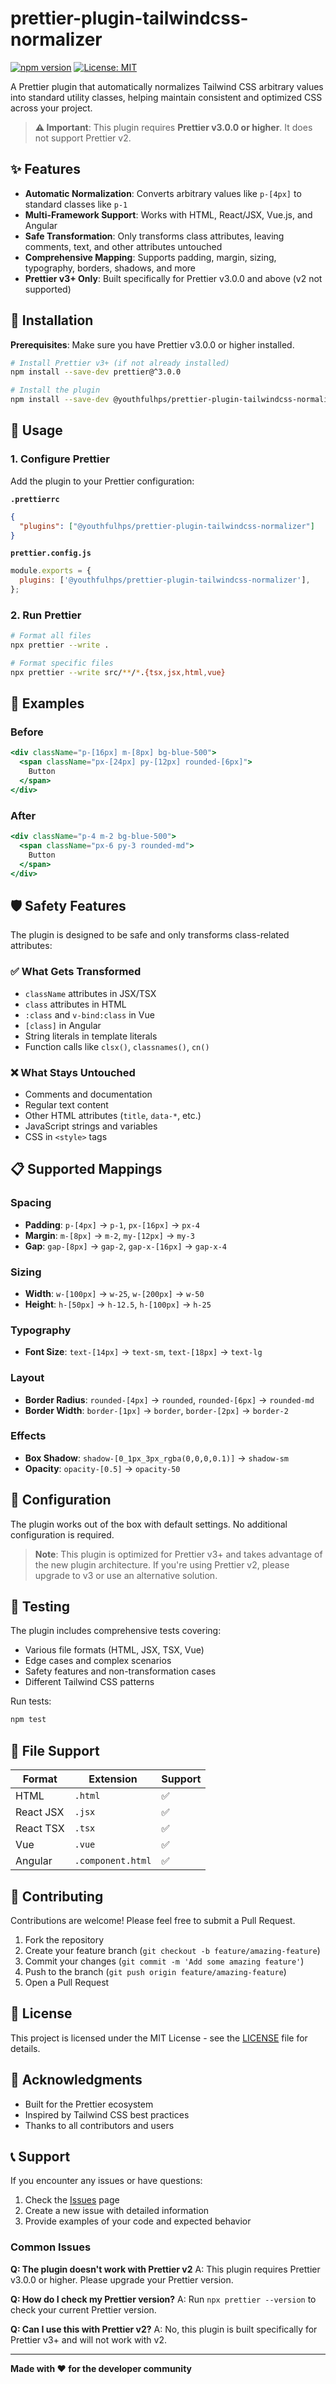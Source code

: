 # prettier-plugin-tailwindcss-normalizer

[![npm version](https://badge.fury.io/js/%40youthfulhps%2Fprettier-plugin-tailwindcss-normalizer.svg)](https://badge.fury.io/js/%40youthfulhps%2Fprettier-plugin-tailwindcss-normalizer)
[![License: MIT](https://img.shields.io/badge/License-MIT-yellow.svg)](https://opensource.org/licenses/MIT)

A Prettier plugin that automatically normalizes Tailwind CSS arbitrary values into standard utility classes, helping maintain consistent and optimized CSS across your project.

> **⚠️ Important**: This plugin requires **Prettier v3.0.0 or higher**. It does not support Prettier v2.

## ✨ Features

- **Automatic Normalization**: Converts arbitrary values like `p-[4px]` to standard classes like `p-1`
- **Multi-Framework Support**: Works with HTML, React/JSX, Vue.js, and Angular
- **Safe Transformation**: Only transforms class attributes, leaving comments, text, and other attributes untouched
- **Comprehensive Mapping**: Supports padding, margin, sizing, typography, borders, shadows, and more
- **Prettier v3+ Only**: Built specifically for Prettier v3.0.0 and above (v2 not supported)

## 🚀 Installation

**Prerequisites**: Make sure you have Prettier v3.0.0 or higher installed.

```bash
# Install Prettier v3+ (if not already installed)
npm install --save-dev prettier@^3.0.0

# Install the plugin
npm install --save-dev @youthfulhps/prettier-plugin-tailwindcss-normalizer
```

## 📖 Usage

### 1. Configure Prettier

Add the plugin to your Prettier configuration:

**`.prettierrc`**

```json
{
  "plugins": ["@youthfulhps/prettier-plugin-tailwindcss-normalizer"]
}
```

**`prettier.config.js`**

```javascript
module.exports = {
  plugins: ['@youthfulhps/prettier-plugin-tailwindcss-normalizer'],
};
```

### 2. Run Prettier

```bash
# Format all files
npx prettier --write .

# Format specific files
npx prettier --write src/**/*.{tsx,jsx,html,vue}
```

## 🎯 Examples

### Before

```jsx
<div className="p-[16px] m-[8px] bg-blue-500">
  <span className="px-[24px] py-[12px] rounded-[6px]">
    Button
  </span>
</div>
```

### After

```jsx
<div className="p-4 m-2 bg-blue-500">
  <span className="px-6 py-3 rounded-md">
    Button
  </span>
</div>
```

## 🛡️ Safety Features

The plugin is designed to be safe and only transforms class-related attributes:

### ✅ What Gets Transformed

- `className` attributes in JSX/TSX
- `class` attributes in HTML
- `:class` and `v-bind:class` in Vue
- `[class]` in Angular
- String literals in template literals
- Function calls like `clsx()`, `classnames()`, `cn()`

### ❌ What Stays Untouched

- Comments and documentation
- Regular text content
- Other HTML attributes (`title`, `data-*`, etc.)
- JavaScript strings and variables
- CSS in `<style>` tags

## 📋 Supported Mappings

### Spacing

- **Padding**: `p-[4px]` → `p-1`, `px-[16px]` → `px-4`
- **Margin**: `m-[8px]` → `m-2`, `my-[12px]` → `my-3`
- **Gap**: `gap-[8px]` → `gap-2`, `gap-x-[16px]` → `gap-x-4`

### Sizing

- **Width**: `w-[100px]` → `w-25`, `w-[200px]` → `w-50`
- **Height**: `h-[50px]` → `h-12.5`, `h-[100px]` → `h-25`

### Typography

- **Font Size**: `text-[14px]` → `text-sm`, `text-[18px]` → `text-lg`

### Layout

- **Border Radius**: `rounded-[4px]` → `rounded`, `rounded-[6px]` → `rounded-md`
- **Border Width**: `border-[1px]` → `border`, `border-[2px]` → `border-2`

### Effects

- **Box Shadow**: `shadow-[0_1px_3px_rgba(0,0,0,0.1)]` → `shadow-sm`
- **Opacity**: `opacity-[0.5]` → `opacity-50`

## 🔧 Configuration

The plugin works out of the box with default settings. No additional configuration is required.

> **Note**: This plugin is optimized for Prettier v3+ and takes advantage of the new plugin architecture. If you're using Prettier v2, please upgrade to v3 or use an alternative solution.

## 🧪 Testing

The plugin includes comprehensive tests covering:

- Various file formats (HTML, JSX, TSX, Vue)
- Edge cases and complex scenarios
- Safety features and non-transformation cases
- Different Tailwind CSS patterns

Run tests:

```bash
npm test
```

## 📁 File Support

| Format    | Extension         | Support |
| --------- | ----------------- | ------- |
| HTML      | `.html`           | ✅      |
| React JSX | `.jsx`            | ✅      |
| React TSX | `.tsx`            | ✅      |
| Vue       | `.vue`            | ✅      |
| Angular   | `.component.html` | ✅      |

## 🤝 Contributing

Contributions are welcome! Please feel free to submit a Pull Request.

1. Fork the repository
2. Create your feature branch (`git checkout -b feature/amazing-feature`)
3. Commit your changes (`git commit -m 'Add some amazing feature'`)
4. Push to the branch (`git push origin feature/amazing-feature`)
5. Open a Pull Request

## 📄 License

This project is licensed under the MIT License - see the [LICENSE](LICENSE) file for details.

## 🙏 Acknowledgments

- Built for the Prettier ecosystem
- Inspired by Tailwind CSS best practices
- Thanks to all contributors and users

## 📞 Support

If you encounter any issues or have questions:

1. Check the [Issues](https://github.com/youthfulhps/prettier-plugin-tailwindcss-normalizer/issues) page
2. Create a new issue with detailed information
3. Provide examples of your code and expected behavior

### Common Issues

**Q: The plugin doesn't work with Prettier v2**
A: This plugin requires Prettier v3.0.0 or higher. Please upgrade your Prettier version.

**Q: How do I check my Prettier version?**
A: Run `npx prettier --version` to check your current Prettier version.

**Q: Can I use this with Prettier v2?**
A: No, this plugin is built specifically for Prettier v3+ and will not work with v2.

---

**Made with ❤️ for the developer community**
